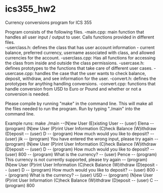 # ics355_hw2
Currency conversions program for ICS 355

Program consists of the following files.
-main.cpp: main function that handles all user input / output to user. Calls functions provided in different files. <br />
-userclass.h: defines the class that has user account information - current balance, preferred currency, username associated with class, and allowed currencies for the account.
-userclass.cpp: Has all functions for accessing the class from inside and outside the class permissions.
-usercase.h: defines prototypes to the functions that take care of different user cases.
-usercase.cpp: handles the case that the user wants to check balance, deposit, withdraw, and see information for the user.
-convert.h: defines the prototypes for anything handling conversions.
-convert.cpp: functions that handle conversion from USD to Euro or Pound and whether or not a conversion is needed.


Please compile by running "make" in the command line. This will make all the files needed to run the program.
Run by typing "./main" into the command line.

Example runs:
make
./main
--(N)ew User (E)xisting User
-- (user) Elena
-- (program) (N)ew User (P)rint User Information (C)heck Balance (W)ithdraw (D)eposit
-- (user) D
-- (program) How much would you like to deposit?
-- (user) jik
-- (program) You have entered the wrong input, please try again
-- (program) (N)ew User (P)rint User Information (C)heck Balance (W)ithdraw (D)eposit
-- (user) D
-- (program) How much would you like to deposit?
-- (user) 800
-- (program) What is the currency?
-- (user) Pence
-- (program) This currency is not currently supported, please try again
-- (program) (N)ew User (P)rint User Information (C)heck Balance (W)ithdraw (D)eposit
-- (user) D
-- (program) How much would you like to deposit?
-- (user) 800
-- (program) What is the currency?
-- (user) USD
-- (program) (N)ew User (P)rint User Information (C)heck Balance (W)ithdraw (D)eposit
-- (user) C
-- (program) 800



